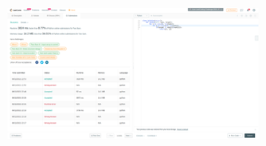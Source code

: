 ![alt text](https://github.com/bvaughan633/leetcode_solutions/blob/main/twosum/outcome.png?raw=true)